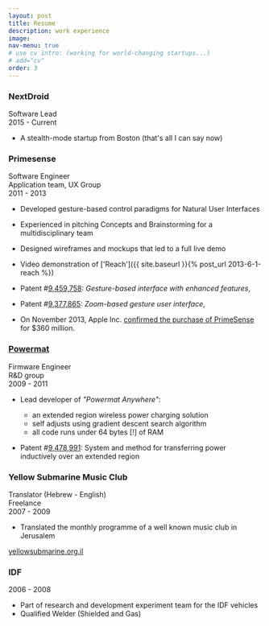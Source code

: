 ```yaml
---
layout: post
title: Resume
description: work experience
image: 
nav-menu: true
# use cv intro: (working for world-changing startups...)
# add="cv"
order: 3
---
```



<h3>NextDroid</h3>

<p>
Software Lead<br/>
2015 - Current
</p>

* A stealth-mode startup from Boston (that's all I can say now)

### Primesense
<!--
![cv/primesense.jpg](cv/primesense.jpg)
-->
<p>
Software Engineer<br/>
Application team, UX Group<br/>
2011 - 2013
</p>

* Developed gesture-based control paradigms for Natural User Interfaces
* Experienced in pitching Concepts and Brainstorming for a multidisciplinary team
* Designed wireframes and mockups that led to a full live demo

* Video demonstration of ['Reach']({{ site.baseurl }}{% post_url 2013-6-1-reach %})
* Patent #[9,459,758](http://patft.uspto.gov/netacgi/nph-Parser?Sect1=PTO2&Sect2=HITOFF&p=1&u=%2Fnetahtml%2FPTO%2Fsearch-bool.html&r=1&f=G&l=50&co1=AND&d=PTXT&s1=weissenstern&OS=weissenstern&RS=weissenstern
): _Gesture-based interface with enhanced features_, 
* Patent #[9,377,865](http://patft.uspto.gov/netacgi/nph-Parser?Sect1=PTO2&Sect2=HITOFF&p=1&u=%2Fnetahtml%2FPTO%2Fsearch-bool.html&r=2&f=G&l=50&co1=AND&d=PTXT&s1=weissenstern&OS=weissenstern&RS=weissenstern): _Zoom-based gesture user interface_, 
* On November 2013, Apple Inc. [confirmed the purchase of PrimeSense](http://www.globes.co.il/en/article-1000896203) for $360 million.


### [Powermat](http://powermat.com)

<!--
![](cv/powermat_logo_sh.jpg)
-->

<p>
Firmware Engineer<br />
R&amp;D group<br />
2009 - 2011
</p>

* Lead developer of <em>"Powermat Anywhere"</em>:  
  - an extended region wireless power charging solution  
  - self adjusts using gradient descent search algorithm  
  - all code runs under 64 bytes [!] of RAM  

* Patent #[9,478,991](http://patft.uspto.gov/netacgi/nph-Parser?Sect1=PTO2&Sect2=HITOFF&p=1&u=%2Fnetahtml%2FPTO%2Fsearch-bool.html&r=1&f=G&l=50&co1=AND&d=PTXT&s1=9478991&OS=9478991&RS=9478991): System and method for transferring power inductively over an extended region 




<h3>Yellow Submarine Music Club</h3>

<!--
![](cv/yellowsublogo.png)
-->

<p>
Translator (Hebrew - English)<br />
Freelance<br/>
2007 - 2009
</p>

* Translated the monthly programme of a well known music club in Jerusalem 

<p><a href="http://yellowsubmarine.org.il/?page_id=370&amp;lang=en">yellowsubmarine.org.il</a></p>


<h3>IDF</h3>
<p>
2006 - 2008
</p>

* Part of research and development experiment team for the IDF vehicles
* Qualified Welder (Shielded and Gas)